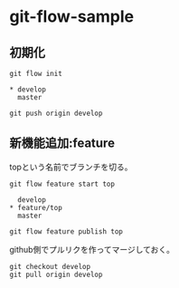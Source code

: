 # git-flow-sample

## 初期化

```
git flow init
```


```
* develop
  master
```


```
git push origin develop
```

## 新機能追加:feature

topという名前でブランチを切る。


```
git flow feature start top
```

```
  develop
* feature/top
  master
```

```
git flow feature publish top
```

github側でプルリクを作ってマージしておく。    


```
git checkout develop
git pull origin develop
```

